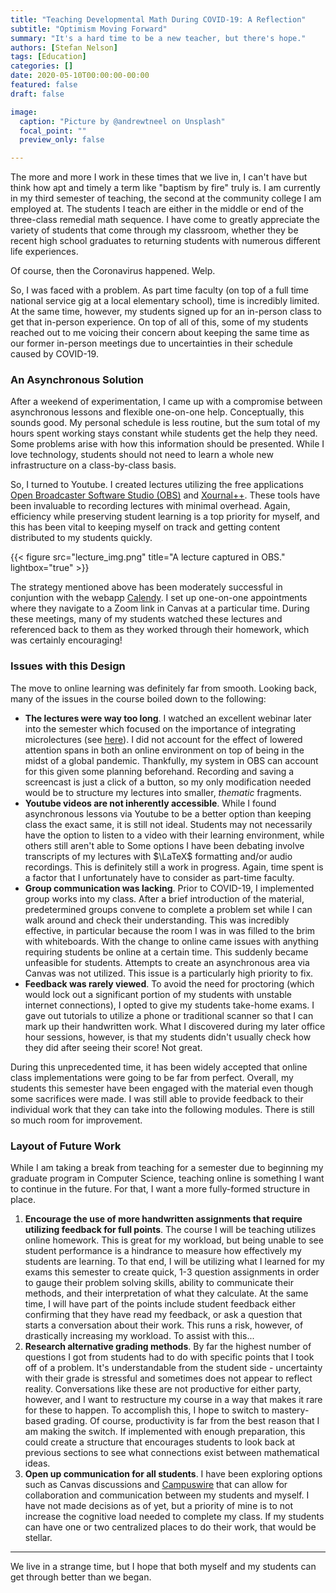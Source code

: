 ```yaml
---
title: "Teaching Developmental Math During COVID-19: A Reflection"
subtitle: "Optimism Moving Forward"
summary: "It's a hard time to be a new teacher, but there's hope."
authors: [Stefan Nelson] 
tags: [Education]
categories: []
date: 2020-05-10T00:00:00-00:00
featured: false
draft: false

image: 
  caption: "Picture by @andrewtneel on Unsplash"
  focal_point: ""
  preview_only: false

---
```



The more and more I work in these times that we live in, I can't have but think how apt and timely a term like "baptism by fire" truly is. I am currently in my third semester of teaching, the second at the community college I am employed at. The students I teach are either in the middle or end of the three-class remedial math sequence. I have come to greatly appreciate the variety of students that come through my classroom, whether they be recent high school graduates to returning students with numerous different life experiences. 

Of course, then the Coronavirus happened. Welp. 

So, I was faced with a problem. As part time faculty (on top of a full time national service gig at a local elementary school), time is incredibly limited. At the same time, however, my students signed up for an in-person class to get that in-person experience. On top of all of this, some of my students reached out to me voicing their concern about keeping the same time as our former in-person meetings due to uncertainties in their schedule caused by COVID-19.

### An Asynchronous Solution

After a weekend of experimentation, I came up with a compromise between asynchronous lessons and flexible one-on-one help. Conceptually, this sounds good. My personal schedule is less routine, but the sum total of my hours spent working stays constant while students get the help they need.  Some problems arise with how this information should be presented. While I love technology, students should not need to learn a whole new infrastructure on a class-by-class basis. 


So, I turned to Youtube. I created lectures utilizing the free applications [Open Broadcaster Software Studio (OBS)](https://obsproject.com/) and [Xournal++](https://github.com/xournalpp/xournalpp). These tools have been invaluable to recording lectures with minimal overhead. Again, efficiency while preserving student learning is a top priority for myself, and this has been vital to keeping myself on track and getting content distributed to my students quickly. 

{{< figure src="lecture_img.png" title="A lecture captured in OBS." lightbox="true" >}}

The strategy mentioned above has been moderately successful in conjuntion with the webapp [Calendy](https://calendly.com/). I set up one-on-one appointments where they navigate to a Zoom link in Canvas at a particular time. During these meetings, many of my students watched these lectures and referenced back to them as they worked through their homework, which was certainly encouraging! 

### Issues with this Design

The move to online learning was definitely far from smooth. Looking back, many of the issues in the course boiled down to the following:

- **The lectures were way too long**. I watched an excellent webinar later into the semester which focused on the importance of integrating microlectures (see [here](https://www.youtube.com/watch?v=twuxpMTjxUI)). I did not account for the effect of lowered attention spans in both an online environment on top of being in the midst of a global pandemic. Thankfully, my system in OBS can account for this given some planning beforehand. Recording and saving a screencast is just a click of a button, so my only modification needed would be to structure my lectures into smaller, *thematic* fragments.
- **Youtube videos are not inherently accessible**. While I found asynchronous lessons via Youtube to be a better option than keeping class the exact same, it is still not ideal. Students may not necessarily have the option to listen to a video with their learning environment, while others still aren't able to Some options I have been debating involve transcripts of my lectures with $\LaTeX$ formatting and/or audio recordings. This is definitely still a work in progress. Again, time spent is a factor that I unfortunately have to consider as part-time faculty.
- **Group communication was lacking**. Prior to COVID-19, I implemented group works into my class. After a brief introduction of the material, predetermined groups convene to complete a problem set while I can walk around and check their understanding. This was incredibly effective, in particular because the room I was in was filled to the brim with whiteboards. With the change to online came issues with anything requiring students be online at a certain time. This suddenly became unfeasible for students. Attempts to create an asynchronous area via Canvas was not utilized. This issue is a particularly high priority to fix.
- **Feedback was rarely viewed**. To avoid the need for proctoring (which would lock out a significant portion of my students with unstable internet connections), I opted to give my students take-home exams. I gave out tutorials to utilize a phone or traditional scanner so that I can mark up their handwritten work. What I discovered during my later office hour sessions, however, is that my students didn't usually check how they did after seeing their score! Not great. 

During this unprecedented time, it has been widely accepted that online class implementations were going to be far from perfect. Overall, my students this semester have been engaged with the material even though some sacrifices were made. I was still able to provide feedback to their individual work that they can take into the following modules. There is still so much room for improvement. 

### Layout of Future Work

While I am taking a break from teaching for a semester due to beginning my graduate program in Computer Science, teaching online is something I want to continue in the future. For that, I want a more fully-formed structure in place. 

1. **Encourage the use of more handwritten assignments that require utilizing feedback for full points**. The course I will be teaching utilizes online homework. This is great for my workload, but being unable to see student performance is a hindrance to measure how effectively my students are learning. To that end, I will be utilizing what I learned for my exams this semester to create quick, 1-3 question assignments in order to gauge their problem solving skills, ability to communicate their methods, and their interpretation of what they calculate. At the same time, I will have part of the points include student feedback either confirming that they have read my feedback, or ask a question that starts a conversation about their work. This runs a risk, however, of drastically increasing my workload. To assist with this...
2. **Research alternative grading methods**. By far the highest number of questions I got from students had to do with specific points that I took off of a problem. It's understandable from the student side - uncertainty with their grade is stressful and sometimes does not appear to reflect reality. Conversations like these are not productive for either party, however, and I want to restructure my course in a way that makes it rare for these to happen. To accomplish this, I hope to switch to mastery-based grading.
Of course, productivity is far from the best reason that I am making the switch. If implemented with enough preparation, this could create a structure that encourages students to look back at previous sections to see what connections exist between mathematical ideas.  
3. **Open up communication for all students**. I have been exploring options such as Canvas discussions and [Campuswire](https://campuswire.com/) that can allow for collaboration and communication between my students and myself. I have not made decisions as of yet, but a priority of mine is to not increase the cognitive load needed to complete my class. If my students can have one or two centralized places to do their work, that would be stellar. 

---

We live in a strange time, but I hope that both myself and my students can get through better than we began. 



